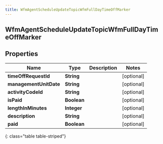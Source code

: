 ```yaml
---
title: WfmAgentScheduleUpdateTopicWfmFullDayTimeOffMarker
---
```

## WfmAgentScheduleUpdateTopicWfmFullDayTimeOffMarker


## Properties

| Name | Type | Description | Notes |
| ------------ | ------------- | ------------- | ------------- |
| **timeOffRequestId** | <!----><!---->**String**<!----> |  |  [optional] |
| **managementUnitDate** | <!----><!---->**String**<!----> |  |  [optional] |
| **activityCodeId** | <!----><!---->**String**<!----> |  |  [optional] |
| **isPaid** | <!----><!---->**Boolean**<!----> |  |  [optional] |
| **lengthInMinutes** | <!----><!---->**Integer**<!----> |  |  [optional] |
| **description** | <!----><!---->**String**<!----> |  |  [optional] |
| **paid** | <!----><!---->**Boolean**<!----> |  |  [optional] |
{: class="table table-striped"}



